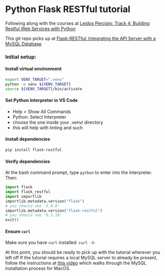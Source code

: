 # Python Flask RESTful tutorial

Following along with the courses at [Leidos Percipio: Track 4: Building Restful Web Services with Python](https://leidos.percipio.com/track/9ca289af-b509-4ba0-af0e-74468f3254ef)

This git repo picks up at [Flask-RESTful: Integrating the API Server with a MySQL Database](https://leidos.percipio.com/courses/ff307df7-22fc-4ef5-9d4b-f0349e09bff3)

### Initial setup:

#### Install virtual environment
```sh
export VENV_TARGET=".venv"
python -m venv ${VENV_TARGET}
source ${VENV_TARGET}/bin/activate
```
#### Set Python Interpreter in VS Code
- Help > Show All Commands
- Python: Select Interpreter
- choose the one inside your .venv/ directory
- this will help with linting and such
#### Install dependencies
```sh
pip install flask-restful
```
#### Verify dependencies
At the bash command prompt, type `python` to enter into the interpreter. Then:
```python
import flask
import flask_restful
import importlib
importlib.metadata.version("flask")
# you should see '3.0.0'
importlib.metadata.version("flask-restful")
# you should see '0.3.10'
exit()
```
#### Ensure `curl`
Make sure you have `curl` installed: `curl -h`

At this point, you should be ready to pick up with the tutorial wherever you left off
If the tutorial requires a local MySQL server to already be present, follow the instructions at [this video](https://leidos.percipio.com/courses/ff307df7-22fc-4ef5-9d4b-f0349e09bff3/videos/0123a499-e9a4-4b33-984b-beba59d5f96c) which walks through the MySQL installation process for MacOS.